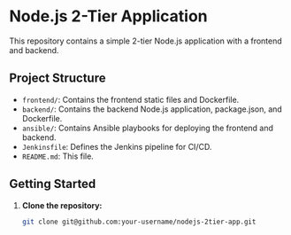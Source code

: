 # Node.js 2-Tier Application

This repository contains a simple 2-tier Node.js application with a frontend and backend. 

## Project Structure

- `frontend/`: Contains the frontend static files and Dockerfile.
- `backend/`: Contains the backend Node.js application, package.json, and Dockerfile.
- `ansible/`: Contains Ansible playbooks for deploying the frontend and backend.
- `Jenkinsfile`: Defines the Jenkins pipeline for CI/CD.
- `README.md`: This file.

## Getting Started

1. **Clone the repository:**
   ```bash
   git clone git@github.com:your-username/nodejs-2tier-app.git

